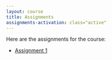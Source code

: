 ```yaml
---
layout: course
title: Assignments
assignments-activation: class="active"
---
```

Here are the assignments for the course:

 * [Assignment 1](Assignment1.html)
